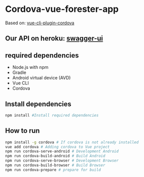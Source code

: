 # Cordova-vue-forester-app

Based on: [vue-cli-plugin-cordova](https://github.com/m0dch3n/vue-cli-plugin-cordova)

## Our API on heroku: [swagger-ui](https://forester-node-server.herokuapp.com/api-docs)


## required dependencies
* Node.js with npm
* Gradle
* Android virtual device (AVD)
* Vue CLI
* Cordova

## Install dependencies

```sh
npm install #Install required dependencies
```

## How to run
```sh
npm install -g cordova # If cordova is not already installed
vue add cordova # Adding cordova to Vue project
npm run cordova-serve-android # Development Android
npm run cordova-build-android # Build Android
npm run cordova-serve-browser # Development Browser
npm run cordova-build-browser # Build Browser
npm run cordova-prepare # prepare for build
```
